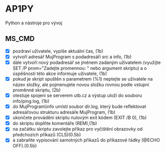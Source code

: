 # AP1PY
Python a nástroje pro vývoj

## MS_CMD
- [x] pozdraví uživatele, vypíše aktuální čas, (1b)
- [x] vytvoří adresář MujProgram s podadresáři src a info, (1b)
- [x] dále vytvoří nový podadresář se jménem zadaným uživatelem (využijte SET /P prom="Zadejte promennou: " nebo argument skriptu) a o úspěšnosti této akce informuje uživatele, (1b)
- [x] pokud je skript spuštěn s parametrem (%1) neptejte se uživatele na název složky, ale pojmenujete novou složku rovnou podle vstupní proměnné skriptu, (2b)
- [x] otestuje spojeni se serverem utb.cz a výstup uloží do souboru info/ping.log, (1b)
- [x] do MujProgram\info umístí soubor dir.log, který bude reflektovat adresářovou strukturu adresáře MujProgram, (1b)
- [x] ukončete provádění skriptu nulovým exit kódem (EXIT /B 0), (1b)
- [x] do skriptu doplňte komentáře (REM),(1b)
- [x] na začátku skriptu zavolejte příkaz pro vyčištění obrazovky od předchozích příkazů (CLS)(0.5b)
- [x] a zabraňte vypisování samotných příkazů do příkazové řádky (@ECHO OFF).(0.5b)  
